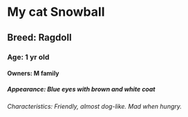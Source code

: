 # My cat Snowball
## Breed: Ragdoll
### Age: 1 yr old
#### Owners: M family
##### Appearance: Blue eyes with brown and white coat
###### Characteristics: Friendly, almost dog-like. Mad when hungry. 
